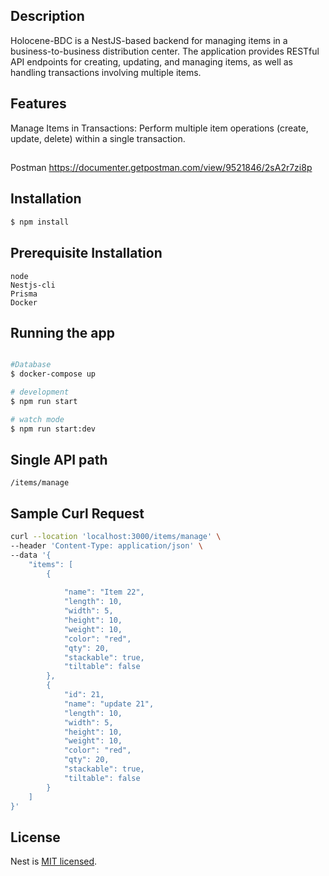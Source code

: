 


## Description

Holocene-BDC is a NestJS-based backend for managing items in a business-to-business distribution center. The application provides RESTful API endpoints for creating, updating, and managing items, as well as handling transactions involving multiple items.


## Features

Manage Items in Transactions: Perform multiple item operations (create, update, delete) within a single transaction.


##
Postman
https://documenter.getpostman.com/view/9521846/2sA2r7zi8p


## Installation

```bash
$ npm install
```


## Prerequisite Installation
```
node
Nestjs-cli
Prisma
Docker  
```

## Running the app

```bash

#Database
$ docker-compose up

# development
$ npm run start

# watch mode
$ npm run start:dev
```

## Single API path
```/items/manage```


## Sample Curl Request

```bash
curl --location 'localhost:3000/items/manage' \
--header 'Content-Type: application/json' \
--data '{
    "items": [
        {
            
            "name": "Item 22",
            "length": 10,
            "width": 5,
            "height": 10,
            "weight": 10,
            "color": "red",
            "qty": 20,
            "stackable": true,
            "tiltable": false
        },
        {
            "id": 21,
            "name": "update 21",
            "length": 10,
            "width": 5,
            "height": 10,
            "weight": 10,
            "color": "red",
            "qty": 20,
            "stackable": true,
            "tiltable": false
        }      
    ]
}'
```


## License

Nest is [MIT licensed](LICENSE).
